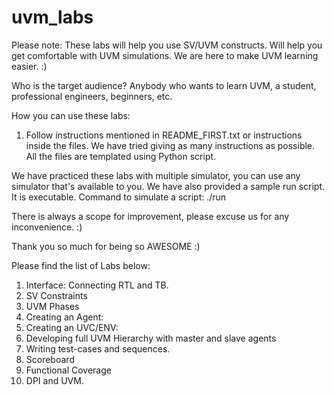 # uvm_labs
Please note:
These labs will help you use SV/UVM constructs. 
Will help you get comfortable with UVM simulations. 
We are here to make UVM learning easier. :) 

Who is the target audience? 
Anybody who wants to learn UVM, a student, professional engineers, beginners, etc. 

How you can use these labs: 
1. Follow instructions mentioned in README_FIRST.txt or instructions inside the files. 
We have tried giving as many instructions as possible. 
All the files are templated using Python script. 

We have practiced these labs with multiple simulator, you can use any simulator that's available to you. 
We have also provided a sample run script. It is executable. 
Command to simulate a script:  ./run

There is always a scope for improvement, please excuse us for any inconvenience. :) 


Thank you so much for being so AWESOME :) 

Please find the list of Labs below: 
1.	Interface: Connecting RTL and TB. 
2.	SV Constraints 
3.	UVM Phases
4.	Creating an Agent: 
5.	Creating an UVC/ENV: 
6.	Developing full UVM Hierarchy with master and slave agents
7.	Writing test-cases and sequences. 
8.	Scoreboard
9.	Functional Coverage 
10.	DPI and UVM.


